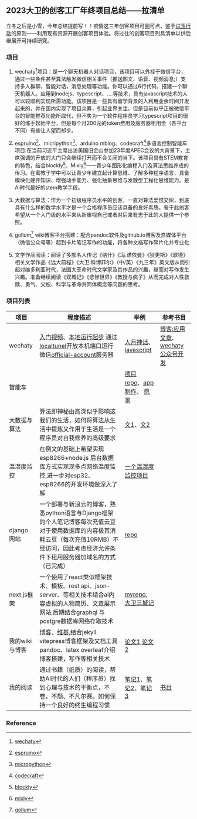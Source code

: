 


## 2023大卫的创客工厂年终项目总结——拉清单
立冬之后是小雪，今年总结提前写！！疫情这三年创客项目可圈可点，鉴于[试玉行动](https://davidit.top/2022/07/16/jadeI/)的原则——利用现有资源开展创客项目体验。将过往的创客项目列具清单以供后继展开可持续研究。

### 项目
1. wechaty[^1]项目：是一个聊天机器人对话项目，该项目可以外挂于微信平台，通过一些条件甚至算法触发微信相关事件（推送图文、语音、视频消息;）支持多人群聊<!--more-->，智能对话，消息处理等功能。你可以通过6行代码，搭建一个聊天机器人。应用到nodejs、typescript、....等技术，具有javascript技术的人可以较顺利实现所需功能。该项目是一些具有留学背景的人利用业余时间开发起来的，并在国内实现了项目众筹，引起业界关注。但是目前似乎正被微信平台的智能推荐功能所取代，但不失为一个软件程序员学习typescript项目的很好的练手起始平台，但是每个月200元的token费用及服务器租用金（各平台不同）有些让人望而却步。

2. espruino[^2]、micripython[^3]、arduino mblog、codecraft[^4]多语言控制智能车项目:在当前习近平主席出访美国旧金山参加23年度APEC会议的大背景下，主席强调的开放的大门只会继续打开而不会关闭的当下。该项目具有STEM教育的特色，结合blockly[^5]、Mixly[^6]——青少年图形化编程入门及算法思维养成的传习。在寓教于学中可以让青少年建立起计算思维、了解多种程序语言、具备模块化硬件知识、增强动手能力、强化抽象思维与发散型工程化思维能力。是AI时代最好的stem教学手段。

3. 大数据与算法：作为一个初级程序员水平的创客，一直对算法爱恨交织，到底具有什么样的数学水平才是一个合格程序员应该具备的良好素质。鉴于此创客希望从一个入门级的水平来从新审视自己或者对后来有志于此的人提供一个参照。

4. gollum[^7] wiki博客平台搭建：配合pandoc软件及github.io博客及自媒体平台（微信公众号等）起到卡片笔记写作的功能，将各种文档写作碎片化并专业化

5. 文学作品阅读：阅读了多部名人传记《纳什》《冯.诺依曼》《狄更斯》《歌德》相关文学作品《远大前程》《大卫.科博菲尔》（中/英）《九三年》英文版从而引起对维多利亚时代，法国大革命时代文学家及其作品的兴趣，继而对写作发生兴趣。准备继续阅读《双城记》《悲惨世界》《教授与疯子》从而完成对人性救赎、勇气、父权、科学与革命共同体概念等问题的思考。


### 项目列表

| 项目 | 程度描述 | 举例 | 参考书目 | 
| ------ | ------ | ------ | ------ |
| wechaty | [入门视频](https://v.qq.com/x/page/k0726ho4rce.html)、[本地运行起步](https://wechaty.js.org/docs/getting-started/running-locally) 通过[localtunel](https://localtunnel.github.io/www/)开放本机端口运行微信[official-account](https://github.com/wechaty/puppet-official-account)服务器 | [人月神话](https://teddyand.github.io/2022-11-12/robot-rudiment)、[javascript](https://teddyand.github.io/2022-09-16/nodejs-scraper) | [博客:应用文章](https://wechaty.js.org/blog/)、[wechaty 公众号开发](https://wechaty.js.org/2020/11/01/wechaty-puppet-oa-released/) |
| 智能车 |  | [项目repo](https://github.com/teddyand/balance-vehicle)、[app制作](https://teddyand.github.io/2021-11-13/cordova-framework)、 [愿景](https://teddyand.github.io/2021-12-11/%E6%99%BA%E8%83%BD%E8%BD%A6PID)|   |
| 大数据与算法 | 算法即神秘由高深似乎影响这我们的生活，如何将算法从生活中提炼又作用于生活是一个程序员对自我修养的高级要求 | [文1](https://mp.weixin.qq.com/s?__biz=MzU4MTQ3OTE1NQ==&mid=2247484886&idx=6&sn=ffc94bd6f489ccfcd5b7d081c3998113&chksm=fd47ba4aca30335c4c38c7abadd8a8d848c95de434644430dd02bd8772f0fa3602f8559347ff&token=329935964&lang=zh_CN#rd)、[文2](https://mp.weixin.qq.com/s?__biz=MzU4MTQ3OTE1NQ==&mid=2247484886&idx=4&sn=160b872b4362a5e746fbf2d926c3a49a&chksm=fd47ba4aca30335c737514a382a50ed66957539016faf3b1dcd2f3007f3ff4f519b8e7142d8d&token=564283773&lang=zh_CN#rd) | |
| 温湿度监控 | 在例文的基础上希望实现esp8266+node.js 后台数据库方式实现现多点网络温度监控,进一步对esp32、esp8266的开发环境做深入了解 | [一个温湿度监控项目](https://www.jianshu.com/p/11808de7922f) |  |
| django网站 |一个部署与新浪云的博客，熟悉python语言与Django框架的个人笔记博客每次充值云豆对于使用数据库的内容极其消耗云豆（每次充值10RMB）不经访问，因此考虑经济允许条件下租用服务器加域名的方式（已完成）|[repo](https://github.com/teddyand/django_on_SAE/tree/master)||
| next.js框架 |一个使用了react类似框架技术、模板、rest api、json-server、等相关技术结合ai内容虚拟的人物简历、文章展示网站,后期结合graphql 与postgre数据库网络存取技术|[myrepo](https://github.com/teddyand/triple-city), [大卫三城记](https://www.triplecity.site/) ||
| 我的wiki与博客 | [博客](https://teddyand.github.io/)、[维基](https://github.com/teddyand/balance-vehicle/wiki/Review),结合jekyll vitepress博客框架及文档工具pandoc、latex overleaf介绍博客搭建，写作等相关技术 |  [论文1](https://mp.weixin.qq.com/s?__biz=MzU4MTQ3OTE1NQ==&mid=2247484379&idx=5&sn=2d65b110f7c822fcdd3263ccc97077d4&chksm=fd47bc47ca303551cae9e45248dd47acdc1e1d85169a851c8a74bd4e7af792ac08f18e200183&token=1004565564&lang=zh_CN#rd),[论文2](https://mp.weixin.qq.com/s/CEFcK2jr145Bd7P5EholzQ) |  |
| 我的阅读 | 通过书籍（纸质）的阅读，帮助AI时代的人们（程序员）找到心理与技术的平衡点，不卷，不颓、不凡尔赛。如何保持一个良好的终生编程习惯 | [笔记1](https://davidit.top/2023/03/03/scientific-genius-von/)、[笔记2](https://davidit.top/2023/02/05/beautiful-mind/)、[笔记3](https://mp.weixin.qq.com/s?__biz=MzU4MTQ3OTE1NQ==&mid=2247484886&idx=7&sn=b286c185d71a2d55d4611d4351747b8f&chksm=fd47ba4aca30335cdb5f809e12331b79efc935a86def149832a52b59ffa0fc13c855c7048714&token=329935964&lang=zh_CN#rd) | [书目](https://mp.weixin.qq.com/s/heuMaSWijv6HOYeZPwsdjQ) |




### Reference
[^1]:[wechaty](https://github.com/wechaty/wechaty)
[^2]:[espruino](https://www.espruino.com/)
[^3]:[micropython](https://micropython.org/)
[^4]:[codecraft](https://ide.tinkergen.com/)
[^5]:[blockly](https://developers.google.cn/blockly?hl=zh-cn)
[^6]:[mixly](https://mixly.readthedocs.io/zh-cn/latest)
[^7]:[gollum](https://github.com/gollum/gollum)
